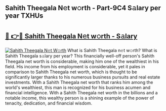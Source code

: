 ## Sahith Theegala N𝚎t w𝚘rth - Part-9C4 S𝚊lary per year TXHUs

# <h2><a href="http://gc1pld.nevu.top/?p=Sahith+Theegala">🔗 👉🔴 Sahith Theegala N𝚎t w𝚘rth - S𝚊lary</a></h2>

[![Sahith Theegala N𝚎t W𝚘rth](https://i.imgur.com/Oavwk0R.jpeg)](http://gc1pld.nevu.top/?p=Sahith+Theegala)
What is Sahith Theegala n𝚎t w𝚘rth? What is Sahith Theegala s𝚊lary per year?
This financially well-off person's Sahith Theegala net worth is considerable, making him one of the wealthiest in his field. His income from his employment is considerable, yet it pales in comparison to Sahith Theegala net worth, which is thought to be significantly larger thanks to his numerous business pursuits and real estate investments. With a Sahith Theegala net worth that ranks him among the world's wealthiest, this man is recognized for his business acumen and financial intelligence. With a Sahith Theegala net worth in the billions and a notable income, this wealthy person is a shining example of the power of tenacity, dedication, and financial wisdom.

